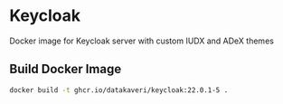 # Keycloak
Docker image for Keycloak server with custom IUDX and ADeX themes

## Build Docker Image
```sh
docker build -t ghcr.io/datakaveri/keycloak:22.0.1-5 .
```
